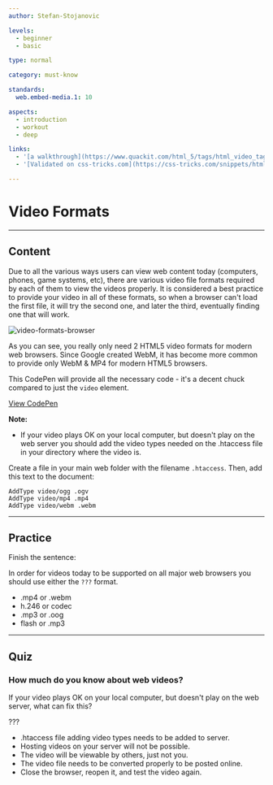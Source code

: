 ```yaml
---
author: Stefan-Stojanovic

levels:
  - beginner
  - basic

type: normal

category: must-know

standards:
  web.embed-media.1: 10

aspects:
  - introduction
  - workout
  - deep

links:
  - '[a walkthrough](https://www.quackit.com/html_5/tags/html_video_tag.cfm){website}'
  - '[Validated on css-tricks.com](https://css-tricks.com/snippets/html/video-for-everybody-html5-video-with-flash-fallback/){documentation}'

---
```

# Video Formats
---
## Content

Due to all the various ways users can view web content  today (computers, phones, game systems, etc), there are various video file formats required by each of them to view the videos properly. It is considered a best practice to provide your video in all of these formats, so when a browser can't load the first file, it will try the second one, and later the third, eventually finding one that will work.

![video-formats-browser](%3Csvg%20xmlns%3D%22http%3A%2F%2Fwww.w3.org%2F2000%2Fsvg%22%20xmlns%3Axlink%3D%22http%3A%2F%2Fwww.w3.org%2F1999%2Fxlink%22%20width%3D%22320%22%20height%3D%22163%22%3E%3Cdefs%3E%3ClinearGradient%20id%3D%22a%22%20x1%3D%2250%25%22%20x2%3D%2250%25%22%20y1%3D%2299.99999%25%22%20y2%3D%220%25%22%3E%3Cstop%20offset%3D%220%25%22%20stop-color%3D%22%23BDBDBD%22%2F%3E%3Cstop%20offset%3D%22100%25%22%20stop-color%3D%22%23FFF%22%2F%3E%3C%2FlinearGradient%3E%3CradialGradient%20id%3D%22b%22%20cx%3D%2250.22759%25%22%20cy%3D%2242.71005%25%22%20r%3D%2254.25131%25%22%20fx%3D%2250.22759%25%22%20fy%3D%2242.71005%25%22%3E%3Cstop%20offset%3D%220%25%22%20stop-color%3D%22%2306C2E7%22%2F%3E%3Cstop%20offset%3D%2225.00002%25%22%20stop-color%3D%22%230DB8EC%22%2F%3E%3Cstop%20offset%3D%2250.00003%25%22%20stop-color%3D%22%2312AEF1%22%2F%3E%3Cstop%20offset%3D%2275.00001%25%22%20stop-color%3D%22%231F86F9%22%2F%3E%3Cstop%20offset%3D%22100%25%22%20stop-color%3D%22%23107DDD%22%2F%3E%3C%2FradialGradient%3E%3CradialGradient%20id%3D%22c%22%20cx%3D%2286.84966%25%22%20cy%3D%2230.0273%25%22%20r%3D%22184.00752%25%22%20fx%3D%2286.84966%25%22%20fy%3D%2230.0273%25%22%20gradientTransform%3D%22scale%281%20.38095%29%20rotate%282.434%20-10.617%20.544%29%22%3E%3Cstop%20offset%3D%224.5%25%22%20stop-color%3D%22%23FFEA00%22%2F%3E%3Cstop%20offset%3D%2212%25%22%20stop-color%3D%22%23FFDE00%22%2F%3E%3Cstop%20offset%3D%2225.4%25%22%20stop-color%3D%22%23FFBF00%22%2F%3E%3Cstop%20offset%3D%2242.9%25%22%20stop-color%3D%22%23FF8E00%22%2F%3E%3Cstop%20offset%3D%2276.9%25%22%20stop-color%3D%22%23FF272D%22%2F%3E%3Cstop%20offset%3D%2287.2%25%22%20stop-color%3D%22%23E0255A%22%2F%3E%3Cstop%20offset%3D%2295.3%25%22%20stop-color%3D%22%23CC2477%22%2F%3E%3Cstop%20offset%3D%22100%25%22%20stop-color%3D%22%23C42482%22%2F%3E%3C%2FradialGradient%3E%3CradialGradient%20id%3D%22d%22%20cx%3D%2270.82758%25%22%20cy%3D%2212.39276%25%22%20r%3D%22109.23369%25%22%20fx%3D%2270.82758%25%22%20fy%3D%2212.39276%25%22%3E%3Cstop%20offset%3D%220%25%22%20stop-color%3D%22%2300CCDA%22%2F%3E%3Cstop%20offset%3D%2222%25%22%20stop-color%3D%22%230083FF%22%2F%3E%3Cstop%20offset%3D%2226.1%25%22%20stop-color%3D%22%23007AF9%22%2F%3E%3Cstop%20offset%3D%2233%25%22%20stop-color%3D%22%230060E8%22%2F%3E%3Cstop%20offset%3D%2233.3%25%22%20stop-color%3D%22%23005FE7%22%2F%3E%3Cstop%20offset%3D%2243.8%25%22%20stop-color%3D%22%232639AD%22%2F%3E%3Cstop%20offset%3D%2252.2%25%22%20stop-color%3D%22%23401E84%22%2F%3E%3Cstop%20offset%3D%2256.6%25%22%20stop-color%3D%22%234A1475%22%2F%3E%3C%2FradialGradient%3E%3ClinearGradient%20id%3D%22e%22%20x1%3D%2257.33929%25%22%20x2%3D%2235.1459%25%22%20y1%3D%2275.21984%25%22%20y2%3D%226.80511%25%22%3E%3Cstop%20offset%3D%220%25%22%20stop-color%3D%22%23000F43%22%20stop-opacity%3D%22.4%22%2F%3E%3Cstop%20offset%3D%2248.5%25%22%20stop-color%3D%22%23001962%22%20stop-opacity%3D%22.173%22%2F%3E%3Cstop%20offset%3D%22100%25%22%20stop-color%3D%22%23002079%22%20stop-opacity%3D%220%22%2F%3E%3C%2FlinearGradient%3E%3CradialGradient%20id%3D%22f%22%20cx%3D%22147.72731%25%22%20cy%3D%22-21.66384%25%22%20r%3D%22158.77916%25%22%20fx%3D%22147.72731%25%22%20fy%3D%22-21.66384%25%22%3E%3Cstop%20offset%3D%22.3%25%22%20stop-color%3D%22%23FFEA00%22%2F%3E%3Cstop%20offset%3D%2249.7%25%22%20stop-color%3D%22%23FF272D%22%2F%3E%3Cstop%20offset%3D%22100%25%22%20stop-color%3D%22%23C42482%22%2F%3E%3C%2FradialGradient%3E%3CradialGradient%20id%3D%22g%22%20cx%3D%22135.976%25%22%20cy%3D%22-52.13075%25%22%20r%3D%22453.78206%25%22%20fx%3D%22135.976%25%22%20fy%3D%22-52.13075%25%22%20gradientTransform%3D%22matrix%28.9952%20.05437%20-.09787%20.55289%20-.044%20-.307%29%22%3E%3Cstop%20offset%3D%22.3%25%22%20stop-color%3D%22%23FFE900%22%2F%3E%3Cstop%20offset%3D%2215.7%25%22%20stop-color%3D%22%23FFAF0E%22%2F%3E%3Cstop%20offset%3D%2231.6%25%22%20stop-color%3D%22%23FF7A1B%22%2F%3E%3Cstop%20offset%3D%2247.2%25%22%20stop-color%3D%22%23FF4E26%22%2F%3E%3Cstop%20offset%3D%2262.1%25%22%20stop-color%3D%22%23FF2C2E%22%2F%3E%3Cstop%20offset%3D%2276.2%25%22%20stop-color%3D%22%23FF1434%22%2F%3E%3Cstop%20offset%3D%2289.2%25%22%20stop-color%3D%22%23FF0538%22%2F%3E%3Cstop%20offset%3D%22100%25%22%20stop-color%3D%22%23FF0039%22%2F%3E%3C%2FradialGradient%3E%3CradialGradient%20id%3D%22h%22%20cx%3D%22211.88344%25%22%20cy%3D%222.14495%25%22%20r%3D%22402.56514%25%22%20fx%3D%22211.88344%25%22%20fy%3D%222.14495%25%22%20gradientTransform%3D%22scale%28.5%201%29%20rotate%285.402%203.178%2022.476%29%22%3E%3Cstop%20offset%3D%22.3%25%22%20stop-color%3D%22%23FF272D%22%2F%3E%3Cstop%20offset%3D%2249.7%25%22%20stop-color%3D%22%23C42482%22%2F%3E%3Cstop%20offset%3D%2298.6%25%22%20stop-color%3D%22%23620700%22%2F%3E%3C%2FradialGradient%3E%3CradialGradient%20id%3D%22i%22%20cx%3D%2276.84532%25%22%20cy%3D%2239.17947%25%22%20r%3D%2284.04334%25%22%20fx%3D%2276.84532%25%22%20fy%3D%2239.17947%25%22%20gradientTransform%3D%22matrix%281%200%200%20.95%200%20.02%29%22%3E%3Cstop%20offset%3D%2215.6%25%22%20stop-color%3D%22%23FFEA00%22%2F%3E%3Cstop%20offset%3D%2223.1%25%22%20stop-color%3D%22%23FFDE00%22%2F%3E%3Cstop%20offset%3D%2236.5%25%22%20stop-color%3D%22%23FFBF00%22%2F%3E%3Cstop%20offset%3D%2254.1%25%22%20stop-color%3D%22%23FF8E00%22%2F%3E%3Cstop%20offset%3D%2276.3%25%22%20stop-color%3D%22%23FF272D%22%2F%3E%3Cstop%20offset%3D%2279.6%25%22%20stop-color%3D%22%23F92433%22%2F%3E%3Cstop%20offset%3D%2284.1%25%22%20stop-color%3D%22%23E91C45%22%2F%3E%3Cstop%20offset%3D%2289.3%25%22%20stop-color%3D%22%23CF0E62%22%2F%3E%3Cstop%20offset%3D%2293.5%25%22%20stop-color%3D%22%23B5007F%22%2F%3E%3C%2FradialGradient%3E%3CradialGradient%20id%3D%22j%22%20cx%3D%2224.95342%25%22%20cy%3D%22.13823%25%22%20r%3D%22249.81518%25%22%20fx%3D%2224.95342%25%22%20fy%3D%22.13823%25%22%20gradientTransform%3D%22scale%281%20.39474%29%22%3E%3Cstop%20offset%3D%2227.9%25%22%20stop-color%3D%22%23FFEA00%22%2F%3E%3Cstop%20offset%3D%2240.2%25%22%20stop-color%3D%22%23FD0%22%2F%3E%3Cstop%20offset%3D%2263%25%22%20stop-color%3D%22%23FFBA00%22%2F%3E%3Cstop%20offset%3D%2285.6%25%22%20stop-color%3D%22%23FF9100%22%2F%3E%3Cstop%20offset%3D%2293.3%25%22%20stop-color%3D%22%23FF6711%22%2F%3E%3Cstop%20offset%3D%2299.4%25%22%20stop-color%3D%22%23FF4A1D%22%2F%3E%3C%2FradialGradient%3E%3ClinearGradient%20id%3D%22k%22%20x1%3D%22-121.60256%25%22%20x2%3D%22142.34236%25%22%20y1%3D%2264.45533%25%22%20y2%3D%2229.66591%25%22%3E%3Cstop%20offset%3D%220%25%22%20stop-color%3D%22%23C42482%22%20stop-opacity%3D%22.5%22%2F%3E%3Cstop%20offset%3D%2247.4%25%22%20stop-color%3D%22%23FF272D%22%20stop-opacity%3D%22.5%22%2F%3E%3Cstop%20offset%3D%2248.6%25%22%20stop-color%3D%22%23FF2C2C%22%20stop-opacity%3D%22.513%22%2F%3E%3Cstop%20offset%3D%2267.5%25%22%20stop-color%3D%22%23FF7A1A%22%20stop-opacity%3D%22.72%22%2F%3E%3Cstop%20offset%3D%2282.9%25%22%20stop-color%3D%22%23FFB20D%22%20stop-opacity%3D%22.871%22%2F%3E%3Cstop%20offset%3D%2294.2%25%22%20stop-color%3D%22%23FFD605%22%20stop-opacity%3D%22.964%22%2F%3E%3Cstop%20offset%3D%22100%25%22%20stop-color%3D%22%23FFE302%22%2F%3E%3C%2FlinearGradient%3E%3ClinearGradient%20id%3D%22l%22%20x1%3D%2256.49762%25%22%20x2%3D%2219.48999%25%22%20y1%3D%2294.89299%25%22%20y2%3D%225.47776%25%22%3E%3Cstop%20offset%3D%220%25%22%20stop-color%3D%22%23891551%22%20stop-opacity%3D%22.6%22%2F%3E%3Cstop%20offset%3D%22100%25%22%20stop-color%3D%22%23C42482%22%20stop-opacity%3D%220%22%2F%3E%3C%2FlinearGradient%3E%3ClinearGradient%20id%3D%22m%22%20x1%3D%228.03964%25%22%20x2%3D%2247.91447%25%22%20y1%3D%226.68641%25%22%20y2%3D%2247.88606%25%22%3E%3Cstop%20offset%3D%22.5%25%22%20stop-color%3D%22%23891551%22%20stop-opacity%3D%22.5%22%2F%3E%3Cstop%20offset%3D%2248.4%25%22%20stop-color%3D%22%23FF272D%22%20stop-opacity%3D%22.5%22%2F%3E%3Cstop%20offset%3D%22100%25%22%20stop-color%3D%22%23FF272D%22%20stop-opacity%3D%220%22%2F%3E%3C%2FlinearGradient%3E%3ClinearGradient%20id%3D%22n%22%20x1%3D%2247.50901%25%22%20x2%3D%2250.00862%25%22%20y1%3D%22102.67529%25%22%20y2%3D%2231.74887%25%22%3E%3Cstop%20offset%3D%220%25%22%20stop-color%3D%22%23C42482%22%2F%3E%3Cstop%20offset%3D%228.3%25%22%20stop-color%3D%22%23C42482%22%20stop-opacity%3D%22.81%22%2F%3E%3Cstop%20offset%3D%2220.6%25%22%20stop-color%3D%22%23C42482%22%20stop-opacity%3D%22.565%22%2F%3E%3Cstop%20offset%3D%2232.8%25%22%20stop-color%3D%22%23C42482%22%20stop-opacity%3D%22.362%22%2F%3E%3Cstop%20offset%3D%2244.7%25%22%20stop-color%3D%22%23C42482%22%20stop-opacity%3D%22.204%22%2F%3E%3Cstop%20offset%3D%2256.2%25%22%20stop-color%3D%22%23C42482%22%20stop-opacity%3D%22.091%22%2F%3E%3Cstop%20offset%3D%2267.3%25%22%20stop-color%3D%22%23C42482%22%20stop-opacity%3D%22.023%22%2F%3E%3Cstop%20offset%3D%2277.3%25%22%20stop-color%3D%22%23C42482%22%20stop-opacity%3D%220%22%2F%3E%3C%2FlinearGradient%3E%3ClinearGradient%20id%3D%22o%22%20x1%3D%226.33407%25%22%20x2%3D%2292.35136%25%22%20y1%3D%221.64708%25%22%20y2%3D%2289.46086%25%22%3E%3Cstop%20offset%3D%220%25%22%20stop-color%3D%22%23FFF14F%22%2F%3E%3Cstop%20offset%3D%2226.8%25%22%20stop-color%3D%22%23FFEE4C%22%2F%3E%3Cstop%20offset%3D%2245.2%25%22%20stop-color%3D%22%23FFE643%22%2F%3E%3Cstop%20offset%3D%2261.2%25%22%20stop-color%3D%22%23FFD834%22%2F%3E%3Cstop%20offset%3D%2275.7%25%22%20stop-color%3D%22%23FFC41E%22%2F%3E%3Cstop%20offset%3D%2289.2%25%22%20stop-color%3D%22%23FFAB02%22%2F%3E%3Cstop%20offset%3D%2290.2%25%22%20stop-color%3D%22%23FFA900%22%2F%3E%3Cstop%20offset%3D%2294.9%25%22%20stop-color%3D%22%23FFA000%22%2F%3E%3Cstop%20offset%3D%22100%25%22%20stop-color%3D%22%23FF9100%22%2F%3E%3C%2FlinearGradient%3E%3ClinearGradient%20id%3D%22p%22%20x1%3D%2271.78852%25%22%20x2%3D%2242.74555%25%22%20y1%3D%227.15861%25%22%20y2%3D%2281.94786%25%22%3E%3Cstop%20offset%3D%220%25%22%20stop-color%3D%22%23FF8E00%22%2F%3E%3Cstop%20offset%3D%224%25%22%20stop-color%3D%22%23FF8E00%22%20stop-opacity%3D%22.858%22%2F%3E%3Cstop%20offset%3D%228.4%25%22%20stop-color%3D%22%23FF8E00%22%20stop-opacity%3D%22.729%22%2F%3E%3Cstop%20offset%3D%2213%25%22%20stop-color%3D%22%23FF8E00%22%20stop-opacity%3D%22.628%22%2F%3E%3Cstop%20offset%3D%2217.8%25%22%20stop-color%3D%22%23FF8E00%22%20stop-opacity%3D%22.557%22%2F%3E%3Cstop%20offset%3D%2222.7%25%22%20stop-color%3D%22%23FF8E00%22%20stop-opacity%3D%22.514%22%2F%3E%3Cstop%20offset%3D%2228.2%25%22%20stop-color%3D%22%23FF8E00%22%20stop-opacity%3D%22.5%22%2F%3E%3Cstop%20offset%3D%2238.9%25%22%20stop-color%3D%22%23FF8E00%22%20stop-opacity%3D%22.478%22%2F%3E%3Cstop%20offset%3D%2252.4%25%22%20stop-color%3D%22%23FF8E00%22%20stop-opacity%3D%22.416%22%2F%3E%3Cstop%20offset%3D%2267.6%25%22%20stop-color%3D%22%23FF8E00%22%20stop-opacity%3D%22.314%22%2F%3E%3Cstop%20offset%3D%2283.8%25%22%20stop-color%3D%22%23FF8E00%22%20stop-opacity%3D%22.172%22%2F%3E%3Cstop%20offset%3D%22100%25%22%20stop-color%3D%22%23FF8E00%22%20stop-opacity%3D%220%22%2F%3E%3C%2FlinearGradient%3E%3ClinearGradient%20id%3D%22q%22%20x1%3D%2250.00097%25%22%20x2%3D%2250.00097%25%22%20y1%3D%221.63134%25%22%20y2%3D%2298.54337%25%22%3E%3Cstop%20offset%3D%220%25%22%20stop-color%3D%22%23FF1B2D%22%2F%3E%3Cstop%20offset%3D%2230%25%22%20stop-color%3D%22%23FF1B2D%22%2F%3E%3Cstop%20offset%3D%2261%25%22%20stop-color%3D%22%23FF1B2D%22%2F%3E%3Cstop%20offset%3D%22100%25%22%20stop-color%3D%22%23A70014%22%2F%3E%3C%2FlinearGradient%3E%3ClinearGradient%20id%3D%22r%22%20x1%3D%2249.99903%25%22%20x2%3D%2249.99903%25%22%20y1%3D%22.84854%25%22%20y2%3D%2299.61317%25%22%3E%3Cstop%20offset%3D%220%25%22%20stop-color%3D%22%239C0000%22%2F%3E%3Cstop%20offset%3D%2270%25%22%20stop-color%3D%22%23FF4B4B%22%2F%3E%3Cstop%20offset%3D%22100%25%22%20stop-color%3D%22%23FF4B4B%22%2F%3E%3C%2FlinearGradient%3E%3Cpath%20id%3D%22s%22%20d%3D%22M.07754.05055h35.46002V23.5056H.07754z%22%2F%3E%3Cpath%20id%3D%22u%22%20d%3D%22M0%20.03458h27.39137v31.80554H0z%22%2F%3E%3Cpath%20id%3D%22w%22%20d%3D%22M.07914%207.51215c0%204.11377%203.33479%207.44892%207.44893%207.44892%204.1134%200%207.44856-3.33515%207.44856-7.44892%200-4.11368-3.33516-7.44856-7.44856-7.44856-4.11414%200-7.44893%203.33488-7.44893%207.44856%22%2F%3E%3ClinearGradient%20id%3D%22x%22%20x1%3D%2250%25%22%20x2%3D%2250%25%22%20y1%3D%22.70665%25%22%20y2%3D%2297.00763%25%22%3E%3Cstop%20offset%3D%220%25%22%20stop-color%3D%22%2396C1E8%22%2F%3E%3Cstop%20offset%3D%22100%25%22%20stop-color%3D%22%23146CB4%22%2F%3E%3C%2FlinearGradient%3E%3C%2Fdefs%3E%3Cg%20fill%3D%22none%22%20fill-rule%3D%22evenodd%22%3E%3Crect%20width%3D%22320%22%20height%3D%22163%22%20fill%3D%22%23FFF%22%20rx%3D%229%22%2F%3E%3Ctext%20fill%3D%22%236A686A%22%20font-family%3D%22Roboto-Regular%2C%20Roboto%22%20font-size%3D%2214%22%3E%3Ctspan%20x%3D%2269%22%20y%3D%22104%22%3EWebM%20%26amp%3B%20Ogg%3C%2Ftspan%3E%3C%2Ftext%3E%3Ctext%20fill%3D%22%236A686A%22%20font-family%3D%22Roboto-Regular%2C%20Roboto%22%20font-size%3D%2213%22%3E%3Ctspan%20x%3D%2228%22%20y%3D%2227%22%3EChrome%3C%2Ftspan%3E%3C%2Ftext%3E%3Ctext%20fill%3D%22%236A686A%22%20font-family%3D%22Roboto-Regular%2C%20Roboto%22%20font-size%3D%2213%22%3E%3Ctspan%20x%3D%2290%22%20y%3D%2227%22%3EFirefox%3C%2Ftspan%3E%3C%2Ftext%3E%3Ctext%20fill%3D%22%236A686A%22%20font-family%3D%22Roboto-Regular%2C%20Roboto%22%20font-size%3D%2213%22%3E%3Ctspan%20x%3D%22148%22%20y%3D%2227%22%3EOpera%3C%2Ftspan%3E%3C%2Ftext%3E%3Ctext%20fill%3D%22%236A686A%22%20font-family%3D%22Roboto-Regular%2C%20Roboto%22%20font-size%3D%2213%22%3E%3Ctspan%20x%3D%22208%22%20y%3D%2227%22%3ESafari%3C%2Ftspan%3E%3C%2Ftext%3E%3Ctext%20fill%3D%22%236A686A%22%20font-family%3D%22Roboto-Regular%2C%20Roboto%22%20font-size%3D%2213%22%3E%3Ctspan%20x%3D%22275%22%20y%3D%2227%22%3EIE%3C%2Ftspan%3E%3C%2Ftext%3E%3Ctext%20fill%3D%22%236A686A%22%20font-family%3D%22Roboto-Regular%2C%20Roboto%22%20font-size%3D%2214%22%3E%3Ctspan%20x%3D%22236%22%20y%3D%22104%22%3EMP4%3C%2Ftspan%3E%3C%2Ftext%3E%3Ctext%20fill%3D%22%236A686A%22%20font-family%3D%22Roboto-Regular%2C%20Roboto%22%20font-size%3D%2214%22%20transform%3D%22translate%2837%20129%29%22%3E%3Ctspan%20x%3D%2224%22%20y%3D%2214%22%3EVersions%206-8%3A%20No%20Video%20%2F%20Flash%20Only%20%3C%2Ftspan%3E%3C%2Ftext%3E%3Cpath%20fill%3D%22%231EBBEE%22%20fill-rule%3D%22nonzero%22%20d%3D%22M55.99965%20138.4217c0-1.44897-.38834-2.81024-1.06931-3.99312%202.90262-6.33736-3.1102-5.40912-3.44498-5.34593-1.27388.24047-2.45242.62654-3.53952%201.11593-.16031-.00871-.3216-.0135-.48411-.0135-4.0571%200-7.45312%202.72989-8.32229%206.38945%202.13835-2.31426%203.63485-3.24805%204.53102-3.62173-.14305.1233-.28308.24798-.42082.3736-.04585.04175-.09002.0841-.13526.12612-.09082.08429-.18146.16866-.26998.2538-.05267.05063-.10392.1017-.1558.15268-.0785.07711-.15685.15414-.2335.23167-.05444.05508-.10756.11033-.16102.1655-.07161.07395-.14278.14799-.21262.22228a22.47409%2022.47409%200%200%200-.16093.17335c-.06621.0719-.1318.1438-.19651.21587a22.56971%2022.56971%200%200%200-.15943.17942%2023.98379%2023.98379%200%200%200-.18181.20955c-.05303.06183-.10587.12357-.15774.18531-.05613.06678-.111.13347-.1658.20008-.05311.06456-.10622.12903-.1581.1935-.04939.0614-.09737.12254-.1457.18377-.05453.06917-.1095.13834-.1626.20717-.03798.04927-.07445.09803-.11172.14713-.33734.44405-.64557.87956-.92396%201.2979a.0614.0614%200%200%200-.00203.00308%2026.21778%2026.21778%200%200%200-.21334.3263c-.00371.0058-.0076.01169-.01133.01758a25.75463%2025.75463%200%200%200-.20173.3192c-.0023.00368-.0047.00743-.007.0111-.17562.28275-.33849.55532-.48517.81176-.76896%201.34436-1.1433%202.28361-1.1595%202.33938-2.42826%208.37477%205.15038%204.83817%206.20792%204.31026%201.1387.54268%202.42064.84814%203.77675.84814%203.71248%200%206.8711-2.28609%208.04681-5.47855H51.0224c-.6638%201.08186-1.94175%201.81463-3.40993%201.81463-2.1511%200-3.89483-1.57228-3.89483-3.51184h12.21208A8.0268%208.0268%200%200%200%2056%20138.4217h-.00035zm-1.59494-8.10528c.73524.47872%201.32495%201.23053.3122%203.76238-.97131-1.50695-2.43267-2.68906-4.16959-3.33882.79012-.36814%202.74683-1.14676%203.8574-.42356zm-15.62537%2015.47684c-.59883-.59247-.7047-2.03546.61672-4.66491.6669%201.84972%201.9977%203.39962%203.7178%204.38328-.85545.4542-3.1265%201.47689-4.33452.28163zm4.9191-8.56333c.06824-1.88507%201.76887-3.39441%203.85836-3.39441%202.0894%200%203.79011%201.50934%203.85836%203.39441h-7.71673z%22%2F%3E%3Cg%20fill-rule%3D%22nonzero%22%3E%3Cpath%20fill%3D%22%231EBBEE%22%20d%3D%22M296.99933%2053.84339c0-2.89794-.73579-5.62048-2.02606-7.98623%205.49971-12.67471-5.89301-10.81825-6.52733-10.69186-2.41366.48094-4.64669%201.25307-6.70646%202.23186-.30374-.01742-.60933-.02699-.91726-.02699-7.68712%200-14.1217%205.45976-15.76854%2012.7789%204.05161-4.62854%206.88709-6.4961%208.58509-7.24348-.27104.24662-.53637.49597-.79735.7472-.08687.08352-.17057.16823-.25627.25226-.17208.16856-.34383.3373-.51155.50758-.0998.10128-.1969.2034-.29519.30537-.14876.15422-.2972.30827-.44244.46335-.10315.11016-.20378.22066-.30508.33098-.13569.1479-.27054.29598-.40287.44457-.10281.11545-.20395.2309-.30491.3467-.12546.1438-.24974.2876-.37234.43175a44.45218%2044.45218%200%200%200-.30207.35883%2047.32664%2047.32664%200%200%200-.3445.41911c-.10046.12365-.20059.24713-.29887.37061-.10633.13356-.21032.26694-.31414.40016-.10063.12911-.20126.25806-.29955.387-.09359.1228-.18449.24508-.27607.36754-.10331.13834-.20747.27668-.3081.41433-.07195.09855-.14105.19607-.21166.29427-.63918.8881-1.22318%201.75912-1.75066%202.59581-.00134.00205-.00269.0041-.00386.00615-.13887.22032-.27288.43739-.4042.65258-.00705.01161-.01443.0234-.02147.03518a52.00204%2052.00204%200%200%200-.38224.63841c-.00436.00734-.00889.01486-.01325.0222-.33275.56548-.64136%201.11064-.91927%201.62352-1.45699%202.68872-2.16628%204.56722-2.19697%204.67874-4.6009%2016.74955%209.75863%209.67635%2011.76238%208.62054%202.15755%201.08536%204.58648%201.69627%207.15595%201.69627%207.03418%200%2013.01894-4.57218%2015.2466-10.9571h-8.50006c-1.25773%202.16372-3.6791%203.62926-6.46091%203.62926-4.07577%200-7.37969-3.14456-7.37969-7.02367h23.13867A16.93217%2016.93217%200%200%200%20297%2053.84339h-.00067zm-3.02198-16.21054c1.39308.95744%202.51043%202.46106.59155%207.52476-1.8404-3.0139-4.60929-5.37813-7.9003-6.67765%201.49708-.73627%205.20453-2.29352%207.30875-.84711zM264.37139%2068.5865c-1.13463-1.18493-1.33522-4.0709%201.1685-9.32982%201.26361%203.69945%203.78511%206.79925%207.04425%208.76656-1.62085.90843-5.92387%202.95379-8.21275.56326zm9.32038-17.12665c.1293-3.77015%203.35155-6.78883%207.31058-6.78883%203.95887%200%207.18127%203.01868%207.31059%206.78883h-14.62117z%22%2F%3E%3Cpath%20fill%3D%22%23000%22%20d%3D%22M244.25%2055.5c0%204.9065-2.05446%209.61205-5.71142%2013.08148C234.88162%2072.0509%20229.92172%2074%20224.75%2074c-5.17172%200-10.13162-1.9491-13.78858-5.41853C207.30446%2065.11205%20205.25%2060.4065%20205.25%2055.5c0-10.21727%208.73045-18.5%2019.5-18.5%205.17172%200%2010.13162%201.9491%2013.78858%205.41852C242.19554%2045.88795%20244.25%2050.5935%20244.25%2055.5z%22%20opacity%3D%22.53%22%2F%3E%3Cpath%20fill%3D%22url%28%23a%29%22%20stroke%3D%22%23CDCDCD%22%20stroke-linecap%3D%22round%22%20stroke-linejoin%3D%22round%22%20stroke-width%3D%22.09301%22%20d%3D%22M40%2020c0%205.30433-2.10714%2010.3914-5.85786%2014.14214C30.3914%2037.89286%2025.30433%2040%2020%2040%208.9543%2040%200%2031.0457%200%2020S8.9543%200%2020%200c5.30433%200%2010.3914%202.10714%2014.14214%205.85786C37.89286%209.6086%2040%2014.69567%2040%2020z%22%20transform%3D%22translate%28204.25%2034%29%22%2F%3E%3Cpath%20fill%3D%22url%28%23b%29%22%20d%3D%22M39%2020.5C39%2030.71727%2030.71727%2039%2020.5%2039S2%2030.71727%202%2020.5%2010.28273%202%2020.5%202%2039%2010.28273%2039%2020.5z%22%20transform%3D%22translate%28204.25%2034%29%22%2F%3E%3Cpath%20fill%3D%22%23F4F2F3%22%20d%3D%22M224.75%2037c-.14927%200-.26944.12005-.26944.26918v3.10487c0%20.14914.12017.26918.26944.26918s.26944-.12004.26944-.26918v-3.10487c0-.14913-.12017-.26918-.26944-.26918zm-1.76269.1113a.24737.24737%200%200%200-.0548.00022c-.14846.01548-.2555.14734-.24.29567l.13582%201.29894c.01549.14833.14749.25528.29594.23979.14848-.01548.25553-.14734.24002-.29567l-.1357-1.29893c-.01357-.1298-.11636-.2279-.2413-.24002h.00002zm3.5377.00128a.26876.26876%200%200%200-.24142.2399l-.13674%201.29883c-.01562.14831.09144.2803.2399.2959.14845.0156.28044-.09125.29606-.23956l.13676-1.29895c.01562-.1483-.09145-.28019-.2399-.29578a.28524.28524%200%200%200-.05467-.00033l.00001-.00001zm-5.34841.26104a.27464.27464%200%200%200-.05441.00576c-.14604.03088-.23873.17323-.20781.31913l.64366%203.0375c.03091.14589.1734.23848.31943.2076.14604-.03089.23873-.17312.20781-.31902l-.64365-3.0376a.26877.26877%200%200%200-.26502-.21354l-.00001.00017zm7.159.00256c-.12551-.00128-.23799.08565-.26512.2133l-.64587%203.03713c-.03104.14588.06158.28826.20757.31925.14602.03102.28855-.06152.31956-.20737l.64586-3.03715c.03105-.14587-.06158-.28826-.20757-.31925a.26453.26453%200%200%200-.05441-.00575l-.00001-.00016zm-8.88704.4842a.26127.26127%200%200%200-.1064.01241c-.14197.04611-.21917.19729-.17303.33912l.40398%201.24214c.04615.14183.19759.21895.33956.17286.14197-.0461.21905-.1974.17291-.33922l-.40397-1.24214c-.03457-.10638-.1284-.1763-.23305-.18519v.00003zm10.60531.00065a.26878.26878%200%200%200-.23304.18518l-.40422%201.24202c-.04615.14182.03099.29313.17293.33923.14196.0461.2934-.03095.33956-.17275l.40421-1.24214c.04616-.14182-.03098-.29312-.17292-.33923a.27083.27083%200%200%200-.10652-.01234v.00003zm-12.31415.62408c-.03502.00064-.07044.00832-.10454.02347-.13634.06056-.1974.219-.13676.35527l1.2623%202.8372c.06062.13627.2192.1972.3556.13663.13634-.06056.19751-.21899.13688-.35526l-1.26242-2.83721a.26889.26889%200%200%200-.25106-.16009zm14.0423.00953c-.105-.00192-.20568.05762-.25129.15974l-1.26615%202.83548c-.0608.13619-.00002.29473.1363.35549.13632.06075.29502.00003.35584-.13616l1.26614-2.83546c.0608-.1362.00003-.29474-.1363-.3555a.2714.2714%200%200%200-.10454-.0236v.00001zm-15.62847.8289c-.05172-.00383-.10502.00768-.1535.0357-.12927.07456-.17324.23854-.09861.36769l.65366%201.13107c.07464.12915.23876.17308.36804.09852.12928-.07457.17325-.23854.09862-.3677l-.65366-1.13107a.26892.26892%200%200%200-.21455-.13418v-.00002zm17.19289%200c-.08622.00576-.16779.05347-.21443.1342l-.65378%201.13106c-.07464.12916-.03053.29313.09874.3677.12927.07456.2934.03063.36805-.09852l.65365-1.13107c.07464-.12915.03066-.29313-.09862-.3677a.2694.2694%200%200%200-.15361-.03568v.00002zm-18.73311.95972a.2703.2703%200%200%200-.14909.05136.26838.26838%200%200%200-.05985.37594l1.8249%202.5132c.08765.1207.2556.1474.37642.05985a.26837.26837%200%200%200%20.05986-.37594l-1.82502-2.5132a.26878.26878%200%200%200-.22722-.11118v-.00003zm20.29264.01369c-.08637-.0032-.17245.0355-.22734.11083l-1.82838%202.51076c-.08783.1206-.06133.28833.0594.37606.12071.08773.28861.06133.37643-.05922l1.82827-2.51076c.08781-.1206.06126-.28832-.0594-.37606-.04526-.03287-.09715-.04975-.14897-.0516v-.00001zm-21.66938%201.13978c-.06877-.00383-.13896.01913-.19443.06901a.26835.26835%200%200%200-.01997.38013l.87471.97075c.09987.11084.26955.11975.3805.01995a.26848.26848%200%200%200%20.01997-.38024l-.8746-.97063a.26877.26877%200%200%200-.18618-.089v.00003zm23.02878.00192c-.06878.00384-.13623.03358-.18617.08899l-.87471.97052a.26847.26847%200%200%200%20.0199.38024c.11093.09979.28061.09084.3805-.01995l.87483-.97052c.09989-.11083.09093-.28046-.01997-.38024-.0555-.04988-.12554-.0726-.19433-.069l-.00005-.00004zm-24.34829%201.26432c-.06878.00384-.13612.03358-.18606.089a.2684.2684%200%200%200%20.01997.38012l2.30982%202.07731a.269.269%200%200%200%20.3805-.01995.26833.26833%200%200%200-.01992-.38013l-2.30993-2.0773c-.0555-.04989-.12565-.07263-.19444-.06901l.00006-.00004zm25.6742.00909c-.06877-.00384-.13904.01905-.19454.06889l-2.31122%202.0757c-.11101.09968-.12014.2692-.02036.3801.0998.11091.2696.11992.38061.02022l2.31134-2.07569a.26839.26839%200%200%200%20.02022-.38012c-.04993-.05545-.11728-.08545-.18605-.0891zm-26.77149%201.40049c-.08637-.0032-.1725.03568-.22734.11106-.08774.12065-.06113.28828.05966.37594l1.05764.76768c.12076.08766.28856.0612.3763-.05947a.26851.26851%200%200%200-.05953-.37606l-1.05764-.76768a.26936.26936%200%200%200-.14907-.05148h-.00002zm27.86774.00978a.26976.26976%200%200%200-.14908.05135l-1.0581.767c-.12082.08756-.14755.25534-.05992.37605.08767.1207.25549.14728.37631.05973l1.05823-.76699a.26841.26841%200%200%200%20.05978-.37594.26877.26877%200%200%200-.22722-.11117v-.00003zm-28.89316%201.49377c-.08622.00576-.16778.05347-.21444.13418-.07463.12915-.03066.29313.09862.3677l2.69147%201.55243c.12927.07457.29341.03063.36805-.09851.07464-.12915.03066-.29313-.0986-.3677l-2.69148-1.55244a.26942.26942%200%200%200-.15362-.03568v.00002zm29.91125%200c-.05172-.00383-.10514.00768-.15361.03569l-2.69148%201.55244c-.12927.07456-.17325.23854-.0986.3677.07463.12914.23877.17307.36804.0985l2.6916-1.55243a.26843.26843%200%200%200%20.0986-.3677.26892.26892%200%200%200-.21455-.13417v-.00003zm-30.68654%201.60263c-.105-.00256-.2057.05749-.2513.15961-.06081.1362-.00004.29476.1363.3555l1.19403.53208c.13633.06075.29504.00004.35584-.13615.06081-.1362-.00008-.29475-.1364-.3555l-1.19393-.53207a.26893.26893%200%200%200-.10454-.02347zm31.46707.01106a.2696.2696%200%200%200-.10467.02347l-1.19426.53115c-.13638.06069-.19735.21913-.13665.35537.06075.13624.21948.19716.35585.13651l1.19427-.53127a.26844.26844%200%200%200%20.13652-.35538.26872.26872%200%200%200-.25106-.15985zm-32.15805%201.66397a.2686.2686%200%200%200-.23316.18495.26853.26853%200%200%200%20.17269.33934l2.95499.96192c.14192.04618.29342-.03076.33967-.17251a.26853.26853%200%200%200-.17269-.33935l-2.95498-.96193a.26975.26975%200%200%200-.10652-.0124v-.00002zm32.84775.01151a.2613.2613%200%200%200-.1064.0124l-2.95568.95984c-.14197.04611-.21907.19741-.17292.33923.04615.14182.19759.21886.33956.17276l2.95556-.95984c.14197-.0461.21918-.1974.17304-.33923a.26892.26892%200%200%200-.23316-.18518v.00002zm-33.27825%201.7468c-.12552-.00127-.2381.08577-.26525.21341-.03104.14587.06158.28824.20757.31925l1.27882.2715c.14601.03102.28852-.06152.31955-.20737.03105-.14588-.06157-.28825-.20757-.31925l-1.2787-.2715a.26453.26453%200%200%200-.0544-.00575l-.00002-.00029zm33.70538.00256c-.01793.00015-.03604.00256-.05428.00576l-1.27883.27138c-.146.03102-.23858.17326-.20756.31914.03104.14587.17353.23847.31955.20748l1.2787-.27138c.14601-.03102.2387-.17338.2077-.31925-.02715-.12764-.13974-.21447-.26526-.2134l-.00002.00027zm-34.03122%201.76609c-.12495.01196-.2278.1099-.24152.23966-.01568.1483.0911.28035.23955.29601l3.09069.32645c.14844.01567.28062-.09112.2963-.23943.01568-.1483-.09122-.28034-.23967-.29601l-3.09069-.32645a.27657.27657%200%200%200-.05466-.00023zm34.35938.02321a.24737.24737%200%200%200-.0548.00022l-3.09104.32227c-.14847.01548-.2555.14734-.24002.29566.0155.14833.14749.25528.29596.23979l3.09104-.32227c.14846-.01547.2555-.14734.24002-.29566a.26866.26866%200%200%200-.24119-.24002l.00003.00001zm-34.4117%201.78723c-.14928%200-.26944.12004-.26944.26918%200%20.14912.12016.26917.26943.26917h1.30731c.14927%200%20.26956-.12005.26956-.26917%200-.14914-.12029-.26918-.26956-.26918h-1.3073zm33.15381%200c-.14927%200-.26944.12004-.26944.26918%200%20.14912.12017.26917.26944.26917h1.30731c.14927%200%20.26944-.12005.26944-.26917%200-.14914-.12017-.26918-.26944-.26918h-1.3073zm-29.95974%201.4674a.24622.24622%200%200%200-.05467.00022l-3.09116.32227c-.14847.01548-.2555.14734-.24001.29566.01549.14833.14748.25528.29594.23979l3.09116-.32227c.14847-.01548.2555-.14734.24002-.29567-.01357-.12978-.11636-.22788-.2413-.24h.00002zm28.07135.01906a.26861.26861%200%200%200-.24153.23967c-.01568.1483.0911.28034.23955.296l3.0907.32646c.14845.01567.2806-.09114.2963-.23944.01568-.1483-.09123-.28034-.23967-.296l-3.09057-.32646a.27787.27787%200%200%200-.0548-.00022l.00002-.00001zm-29.61216%201.81847a.2756.2756%200%200%200-.05441.00576l-1.27882.27138c-.14602.03101-.23858.17337-.20757.31925.03104.14587.17354.23835.31956.20737l1.27881-.27127c.14602-.03102.23858-.17337.20757-.31924a.26879.26879%200%200%200-.26513-.21342l-.00001.00017zm31.15425.00256c-.12553-.00128-.23798.08566-.26514.2133-.03104.14586.06146.28824.20746.31925l1.27882.2715c.146.03101.28852-.0614.31955-.20726.03105-.14587-.06158-.28836-.20756-.31937l-1.27871-.2715a.26453.26453%200%200%200-.05441-.00575l-.00001-.00017zm-29.00085%201.0602a.26128.26128%200%200%200-.1064.01242l-2.95567.95983c-.14197.0461-.21907.1974-.17292.33922.04615.14183.19759.21885.33956.17276l2.95556-.95984c.14197-.0461.21918-.1974.17304-.33923a.26892.26892%200%200%200-.23317-.18518v.00003zm26.84488.00954a.2686.2686%200%200%200-.23315.18495.26854.26854%200%200%200%20.17268.33935l2.95498.96192c.14193.04617.29343-.03076.33968-.17252.04628-.14179-.03073-.29315-.17269-.33935l-2.95498-.96192a.26973.26973%200%200%200-.10652-.0124v-.00003zm-27.97275%202.09276a.26882.26882%200%200%200-.10454.02335l-1.19438.53126a.26844.26844%200%200%200-.13653.35538c.06075.13623.21936.19704.35572.13639l1.1944-.53116a.26844.26844%200%200%200%20.13652-.35537c-.04551-.10218-.14619-.16194-.25119-.15986v.00001zm29.09923.01024c-.105-.00256-.2057.05749-.2513.15962-.06081.1362-.00004.29475.13629.3555l1.19392.53207c.13633.06075.29504.00004.35584-.13616.06082-.1362.00004-.29474-.13628-.35549l-1.19393-.53208a.2689.2689%200%200%200-.10454-.02347zm-26.77382.5833c-.05172-.00383-.10514.00768-.15362.0357l-2.69147%201.55243c-.12928.07456-.17325.23854-.09862.36769.07464.12915.23878.17308.36806.09851l2.69147-1.55231c.12927-.07457.17324-.23867.09861-.36781a.26873.26873%200%200%200-.21443-.13418v-.00002zm24.45283%200c-.08622.00576-.1679.05347-.21455.13419-.07464.12914-.03066.29324.09861.3678l2.69148%201.55233c.12928.07456.29353.03063.36816-.09852.07464-.12915.03067-.29313-.0986-.3677l-2.6916-1.55243c-.04845-.02794-.10177-.03926-.1535-.03568v.00002zm-25.12416%202.27819a.26996.26996%200%200%200-.14908.05147l-1.0581.76699c-.12082.08757-.14755.25523-.05992.37594.08767.1207.25549.1474.37631.0598l1.05821-.76699c.12084-.08757.14756-.25523.05992-.37594a.2691.2691%200%200%200-.22735-.1113l.00001.00003zm25.78898.00908c-.08638-.0032-.1725.03568-.22734.11106-.08775.12064-.06113.2884.05966.37606l1.05763.76768c.12077.08765.28857.06107.37631-.0596a.26838.26838%200%200%200-.05953-.37595l-1.05763-.76768a.26952.26952%200%200%200-.14908-.0516l-.00002.00003zm-23.39253.09293c-.06877-.00383-.13892.01906-.19443.0689l-2.31133%202.07568a.26838.26838%200%200%200-.02023.38013c.0998.1109.26948.1199.3805.0202l2.31133-2.07568a.26838.26838%200%200%200%20.02022-.38012.26871.26871%200%200%200-.18606-.0891zm20.99607.00742c-.06878.00384-.13623.03358-.18617.08899a.26839.26839%200%200%200%20.01997.38012l2.30982%202.07731c.11095.0998.28074.09086.38061-.01995a.26838.26838%200%200%200-.01997-.38012l-2.30994-2.07731c-.0555-.04988-.12554-.07262-.19432-.06901v-.00003zm-18.80335%201.97195a.26847.26847%200%200%200-.22746.11082l-1.82827%202.51077a.26847.26847%200%200%200%20.05928.37605c.1207.08774.2886.06133.37642-.05928l1.82827-2.51076a.26848.26848%200%200%200-.05927-.37606c-.04526-.03287-.09714-.04975-.14897-.05154zm16.60203.01125a.2698.2698%200%200%200-.14908.05136.26845.26845%200%200%200-.05992.37594l1.8249%202.5132c.08765.1207.25548.1474.3763.05985a.26843.26843%200%200%200%20.05992-.37593l-1.8249-2.5132a.2688.2688%200%200%200-.22722-.11118v-.00004zm-18.9622.3878c-.06878.00383-.13623.03357-.18617.08898l-.87472.97052a.26848.26848%200%200%200%20.0199.38024c.11094.0998.28061.09085.3805-.02001l.87482-.97052c.0999-.11082.09094-.28046-.01997-.38024-.0555-.04988-.12553-.0726-.19432-.069l-.00004.00003zm21.33575.00127c-.06878-.00383-.13885.01913-.19432.06901a.26839.26839%200%200%200-.02003.38012l.8746.97075c.09987.11085.26954.11976.3805.01996a.26848.26848%200%200%200%20.01997-.38024l-.8746-.97063a.26876.26876%200%200%200-.18618-.089l.00006.00003zm-16.42248%201.0767c-.105-.00255-.20557.0575-.25118.15963l-1.26626%202.83547c-.06081.1362-.00003.29474.1363.3555.13631.06075.29502.00003.35583-.13616l1.26626-2.83548c.0608-.13618.00003-.29473-.1363-.35549a.26942.26942%200%200%200-.10465-.02347zm11.49374.0078a.2694.2694%200%200%200-.10466.02335c-.13632.06056-.19738.21899-.13674.35526l1.26229%202.83721c.06062.1362.21932.1972.35572.13662.13634-.06056.19739-.21899.13676-.35526l-1.2623-2.83721c-.04545-.10215-.14607-.16198-.25107-.15997zm-13.7188.86887c-.0862.00576-.16778.05347-.21442.13418l-.65366%201.13108c-.07463.12915-.03066.29313.09862.3677.12927.07456.2934.03062.36804-.09852l.65366-1.13108c.07463-.12915.03066-.29313-.09862-.3677a.2694.2694%200%200%200-.15361-.03568v.00002zm15.96094%200c-.05172-.00383-.10502.00774-.1535.03569-.12927.07456-.17324.23854-.0986.36769l.65365%201.13108c.07464.12914.23878.17307.36804.09851.12928-.07457.17326-.23855.09862-.3677l-.65365-1.13107a.26893.26893%200%200%200-.21456-.13418v-.00002zm-10.91696.04055c-.12552-.00128-.238.08565-.26513.2133l-.64586%203.03714c-.03105.14587.06158.28826.20757.31925.14602.03101.28854-.06152.31956-.20737l.64586-3.03715c.03104-.14587-.06158-.28826-.20758-.31924a.26453.26453%200%200%200-.0544-.00576l-.00002-.00017zm5.86345.00192a.27338.27338%200%200%200-.05428.00575c-.14604.03089-.23873.17312-.20781.31902l.64366%203.0376c.03092.1459.1734.2385.31944.20762.14604-.0309.23872-.17324.2078-.31913l-.64376-3.0374a.2688.2688%200%200%200-.26503-.21353l-.00002.00007zm-2.92695.30635c-.14927%200-.26944.12005-.26944.26918v3.10487c0%20.14913.12017.26918.26944.26918s.26944-.12005.26944-.26918v-3.10487c0-.14913-.12017-.26918-.26944-.26918zm-4.94595%201.00328c-.10464.0089-.19855.07881-.23315.18518l-.4041%201.24214c-.04616.14183.03098.29313.17292.33923.14196.04611.2934-.03108.33956-.17286l.4041-1.24203c.04615-.14182-.03099-.29312-.17292-.33923a.27034.27034%200%200%200-.10641-.0124v-.00003zm9.8898.00064a.2623.2623%200%200%200-.1064.01234c-.14197.04611-.21917.1974-.17305.33924l.404%201.24213c.04614.14183.19758.21884.33955.17275.14197-.0461.21917-.19728.17304-.3391l-.4041-1.24215a.26878.26878%200%200%200-.23304-.18518v-.00003zm-6.63514.69182c-.12495.01202-.22788.11001-.24153.23978l-.13664%201.29895c-.01562.14831.09133.28018.23979.29578.14846.0156.28057-.09124.29618-.23956l.13664-1.29883c.01562-.1483-.09133-.28029-.23978-.2959a.27658.27658%200%200%200-.05466-.00022zm3.37175.00128a.24737.24737%200%200%200-.0548.00022c-.14845.01548-.2555.14734-.24.29566l.13582%201.29907c.01549.14832.14748.25516.29595.23967.14846-.01548.25552-.14735.24002-.29567l-.1357-1.29894c-.01358-.12979-.11637-.2279-.24131-.24003l.00002.00002z%22%2F%3E%3Cpath%20fill%3D%22%23000%22%20d%3D%22M237.25%2043l-14.70344%208.47707L213.25%2066l13.60012-9.99602z%22%20opacity%3D%22.409%22%2F%3E%3Cpath%20fill%3D%22%23FF5150%22%20d%3D%22M226.704%2056.56164l-3.86863-5.1648%2013.01814-6.97636z%22%2F%3E%3Cpath%20fill%3D%22%23F1F1F1%22%20d%3D%22M226.58308%2056.69852l-3.59584-4.84734-8.8934%2013.29303z%22%2F%3E%3Cpath%20fill%3D%22%23000%22%20d%3D%22M211.79832%2066.54149l15.05319-10.1513%2010.80972-14.60615z%22%20opacity%3D%22.243%22%2F%3E%3C%2Fg%3E%3Cg%20fill-rule%3D%22nonzero%22%3E%3Cpath%20fill%3D%22url%28%23c%29%22%20d%3D%22M31.0446%204c-1.02511%201.13703-1.50255%203.696-.4631%206.29012%201.03947%202.59413%202.63269%202.0307%203.62583%204.67605%201.3109%203.49052.70072%208.17945.70072%208.17945s1.57592%204.34721%202.67411-.27048C40.01292%2014.20172%2031.0446%206.13587%2031.0446%204z%22%20transform%3D%22translate%2889.75%2033%29%22%2F%3E%3Cpath%20fill%3D%22url%28%23d%29%22%20d%3D%22M18.99032%2039C28.93991%2039%2037%2030.93928%2037%2020.99998S28.9399%203%2018.99998%203C9.06005%203%201.00003%2011.06072%201.00003%2020.99998.98076%2030.94888%209.05035%2039%2018.99033%2039z%22%20transform%3D%22translate%2889.75%2033%29%22%2F%3E%3Cpath%20fill%3D%22url%28%23e%29%22%20d%3D%22M33.02437%2032.84068a10.02519%2010.02519%200%200%201-1.22225.735%2028.43704%2028.43704%200%200%200%201.55404-2.54502c.38384-.42322.73547-.83463%201.02201-1.27948.13946-.21856.29673-.48826.46321-.80112%201.01118-1.81496%202.12616-4.75215%202.15777-7.76913v-.00728c.00073-.07425.00117-.14855.00056-.22292a10.37483%2010.37483%200%200%200-.23176-2.25345c.00811.05784.01525.11564.02256.17345-.00897-.04447-.01652-.08942-.02613-.13396.01485.08222.02678.16169.0396.24184.20669%201.74693.05948%203.45092-.67688%204.70716-.0116.01835-.02354.03553-.03526.05347.38181-1.9093.50955-4.01743.08472-6.12798%200%200-.16989-1.02604-1.4354-4.14088-.7284-1.79285-2.022-3.26271-3.16489-4.33354-1.0018-1.23473-1.91167-2.06334-2.41322-2.58944-1.0477-1.09903-1.4868-1.92283-1.66713-2.46037C27.3396%204.00893%2025.33995%202.07373%2025.1811%202c-.87282%201.34816-3.61779%205.56511-2.31203%209.5051.59175%201.78552%202.0883%203.63867%203.65451%204.67829.06878.07825.93198%201.01225%201.34248%203.11884.42385%202.1764.20101%203.87466-.67136%206.386-1.02599%202.20321-3.65451%204.38128-6.1157%204.60408-5.26166.47622-7.1879-2.6318-7.1879-2.6318%201.8801.74882%203.95887.59218%205.22304-.18416%201.27407-.7852%202.04476-1.36736%202.67027-1.1378.61675.2285%201.1077-.43478.66714-1.1224-.6955-1.0672-1.96367-1.6173-3.2217-1.39752-1.2754.20652-2.4437%201.21303-4.11483.23825a3.47165%203.47165%200%200%201-.31361-.20462c-.11016-.07215.35812.10983.24885.02782-.32521-.176-.90078-.55953-1.0501-.69595-.02487-.02272.25234.08808.22747.06532-1.56256-1.28187-1.3674-2.14779-1.3183-2.6909.03932-.4345.32315-.99127.80141-1.2171.231.12558.37492.22146.37492.22146s-.09852-.20053-.1518-.30623c.01867-.00809.03652-.00595.0551-.01383.18925.091.6077.32742.82803.4716.28695.20163.3784.38143.3784.38143s.07556-.04143.01969-.21727c-.0203-.07211-.1074-.30126-.39164-.53252l.01777.00198a3.29503%203.29503%200%200%201%20.48151.33312c.08014-.29027.22426-.59336.19257-1.13554-.01935-.38122-.01042-.47993-.07786-.62715-.06038-.12644.03384-.17575.13869-.04446a1.32314%201.32314%200%200%200-.0896-.29912l.0009-.00987c.13086-.45418%202.7692-1.63552%202.96124-1.7736a2.72655%202.72655%200%200%200%20.77629-.84078c.14676-.23295.25712-.55976.28403-1.0555.0144-.3575-.15253-.59558-2.82028-.87384-.7296-.0716-1.15766-.59825-1.40091-1.08425-.0444-.10469-.08963-.19956-.13492-.29435a2.33788%202.33788%200%200%201-.10379-.3408c.43615-1.24795%201.16898-2.30313%202.24654-3.10037.05872-.05328-.2346.01366-.17593-.03962.06845-.06217.51555-.2416.59999-.28202.10314-.0485-.44154-.27891-.92236-.2228-.4897.05497-.5937.11317-.85505.22357.10846-.10757.45335-.24856.37248-.24763-.52792.08064-1.18395.38636-1.74474.73261a.43234.43234%200%200%201%20.03388-.17575c-.26135.11043-.90321.55734-1.09006.93544a1.78515%201.78515%200%200%200%20.0108-.21828%203.4206%203.4206%200%200%200-.5354.55856l-.00978.00885c-1.51582-.60835-2.84974-.64772-3.97855-.37496-.24694-.24706-.36757-.06645-.92946-1.2963-.03818-.07404.0293.07313%200%200-.09243-.23848.05636.31821%200%200C7.12667%208.54588%205.8836%209.3875%205.2869%209.9816c-.00739.02368.69611-.19807%200%200-.24378.06936-.22723.21346-.26427%201.51582-.00893.09875-.00102.20935-.00905.29824-.47668.60504-.80132%201.11739-.9241%201.38288-.61647%201.05825-1.29542%202.70795-1.95355%205.31756a13.49658%2013.49658%200%200%201%201.0462-2.0373C2.63484%2017.84391%202.10578%2020.01907%202%2023.36873a19.4877%2019.4877%200%200%201%20.50853-2.04779c-.1292%202.779.35185%205.55262%201.4096%208.1273.37852.92248%201.00464%202.32246%202.07052%203.85628C9.33747%2036.81474%2014.06094%2039%2019.2914%2039c5.46032.00004%2010.36359-2.37997%2013.73297-6.15932z%22%20transform%3D%22translate%2889.75%2033%29%22%2F%3E%3Cpath%20fill%3D%22url%28%23f%29%22%20d%3D%22M28.88787%2035.98796c6.32146-.7928%209.11983-7.84813%205.52622-7.98685-3.24604-.11236-8.52048%208.36098-5.52622%207.98685z%22%20transform%3D%22translate%2889.75%2033%29%22%2F%3E%3Cpath%20fill%3D%22url%28%23g%29%22%20d%3D%22M35.41435%2026.34825C40.07168%2023.70645%2038.85735%2018%2038.85735%2018s-1.79741%202.03513-3.01848%205.27923c-1.20619%203.21239-3.22459%204.66462-.42452%203.06902z%22%20transform%3D%22translate%2889.75%2033%29%22%2F%3E%3Cpath%20fill%3D%22url%28%23h%29%22%20d%3D%22M20.63543%2038.55927c6.2798%201.87812%2011.67714-2.75854%208.35018-4.30698-3.02484-1.39645-11.33076%203.41891-8.35018%204.30698z%22%20transform%3D%22translate%2889.75%2033%29%22%2F%3E%3Cpath%20fill%3D%22url%28%23i%29%22%20d%3D%22M35.80181%2029.38078c.15516-.22116.36502-.92928.5504-1.24582%201.12617-1.836%201.13413-3.29991%201.13413-3.33344.68019-3.43171.6185-4.83299.20007-7.42445-.3369-2.0866-1.80967-5.07596-3.08553-6.51546-1.31473-1.4831-.38846-.99988-1.66146-2.08322-1.11576-1.2492-2.1976-2.48623-2.78677-2.98371-4.2576-3.59493-4.1614-4.35852-4.07942-4.4887a4.9704%204.9704%200%200%200-.0601.06775C25.9627%201.17073%2025.9271%201%2025.9271%201s-2.32731%202.35051-2.81728%206.26804c-.31986%202.55757.6281%205.22375%202.00068%206.92783.71474.88312%201.52248%201.6851%202.40897%202.39176v-.00108c1.03709%201.5042%201.6079%203.36037%201.6079%205.35707%200%204.99976-4.01528%209.05283-8.96842%209.05283a8.91624%208.91624%200%200%201-2.00614-.2276c-2.33695-.4498-3.68647-1.64044-4.35951-2.44873-.38572-.46326-.54974-.80095-.54974-.80095%202.0939.75757%204.40908.5991%205.81698-.18631%201.4188-.79443%202.27726-1.38334%202.97394-1.15113.68676.23117%201.23352-.43988.74311-1.1355-.48061-.69465-1.7312-1.6895-3.58807-1.41386-1.42043.20894-2.7216%201.22721-4.58276.24103a3.92366%203.92366%200%200%201-.34926-.20701c-.1227-.07303.39882.11113.2771.02812-.36215-.17806-1.0033-.5661-1.16949-.70408-.02772-.02297.28104.08911.25315.06598-1.74022-1.29687-1.52296-2.17291-1.4682-2.7224.0438-.43958.35987-1.00288.8925-1.23133.25723.12705.41752.22404.41752.22404s-.10975-.20289-.16907-.30982c.02078-.008.04058-.00598.06124-.01398.21077.09204.6768.3311.92219.47712.31958.204.42145.3859.42145.3859s.08415-.0419.02188-.2198c-.02274-.07295-.11959-.30478-.43614-.53876l.0198.00202a3.70376%203.70376%200%200%201%20.53626.33703c.08926-.29365.2498-.60029.21448-1.14883-.02156-.38565-.0116-.48556-.08672-.63447-.06725-.12784.03773-.17781.15442-.04487a1.24727%201.24727%200%200%200-.0998-.3028l.00103-.00998c.14576-.4595%203.0841-1.65464%203.29797-1.79435.34463-.21849.63933-.50847.86457-.85072.16333-.23567.28639-.56631.31636-1.06784.01004-.22598-.05884-.40482-.83702-.57587-.46706-.10268-1.18963-.2026-2.30416-.3082-.81252-.07242-1.2893-.6052-1.5602-1.09692-.04945-.10593-.09983-.20206-.15026-.2978a2.20509%202.20509%200%200%201-.11559-.34475c.4862-1.28553%201.36182-2.38323%202.50203-3.13662.06533-.05394-.26131.01382-.19599-.04008.07627-.06289.5742-.24441.66827-.28532.11486-.0489-.49176-.28206-1.02724-.2254-.54537.05563-.6612.11447-.95228.22622.12081-.10882.5049-.25154.41487-.25051-.58795.08157-1.31881.39088-1.94351.74115a.40237.40237%200%200%201%20.03773-.17781c-.29108.1117-1.00593.56387-1.21405.94639a1.64443%201.64443%200%200%200%20.012-.22078%203.63557%203.63557%200%200%200-.59611.56494l-.0109.009c-1.6882-.61547-3.1738-.6553-4.43096-.37939-.27504-.24994-.71723-.62787-1.34299-1.87216-.0425-.07493-.06533.15484-.09799.08086-.24314-.5696-.39005-1.50284-.36592-2.14622%200%200-.50294.2315-.9192%201.19835-.0773.17381-.12686.26969-.1764.36557-.02278.02795.05166-.31753.03978-.29873-.07235.12371-.25952.29658-.3418.52033-.0565.16582-.13575.25868-.18634.46549l-.01188.01897c-.00408-.06095.01498-.25077.0011-.21184A9.79088%209.79088%200%200%200%203.89245%208.092c-.22411.74416-.48502%201.75711-.52638%203.07484-.00996.09992-.0011.2118-.01008.30173-.5308.61213-.89247%201.13044-1.0292%201.3991-.68624%201.07097-1.44241%202.74-2.17543%205.38012a13.1953%2013.1953%200%200%201%201.1652-2.0614C.70702%2017.58775.1178%2019.78837%200%2023.1773a18.22527%2018.22527%200%200%201%20.5664-2.07175c-.10527%202.2598.15535%205.06144%201.56987%208.2224.83988%201.85925%202.77322%205.635%207.49722%208.58143l-.0004.0003s1.60706%201.20824%204.3695%202.11376c.20415.0748.41096.14846.622.21992a4.08245%204.08245%200%200%201-.1925-.08462c1.8387.5564%203.74775.83978%205.66721.84124%207.15261.00614%209.26214-2.89484%209.26214-2.89484s-.00743.00565-.02095.01554a5.49388%205.49388%200%200%200%20.29165-.29926c-1.1285%201.0763-3.7039%201.14772-4.66687%201.07007%201.6423-.48714%202.723-.89922%204.82509-1.71213.24599-.0921.49753-.19711.75462-.31505.0278-.01237.05586-.02577.08378-.0386.051-.024.1015-.04668.153-.07191%201.02418-.48745%201.98723-1.09637%202.8688-1.8139%202.11091-1.7031%202.57021-3.36318%202.8103-4.45773-.03349.1049-.13781.34948-.2111.50787-.54365%201.17452-1.7492%201.89522-3.0585%202.51332a28.4288%2028.4288%200%200%200%201.7307-2.5746c.42737-.42816.56073-1.09793.87985-1.548z%22%20transform%3D%22translate%2889.75%2033%29%22%2F%3E%3Cpath%20fill%3D%22url%28%23j%29%22%20d%3D%22M33.13632%2032.6408c.85525-.9471%201.62326-2.03038%202.20501-3.25878%201.49708-3.16154%203.81176-8.41833%201.98873-13.90855-1.44081-4.33928-3.41903-6.71201-5.93076-9.02984C27.3201%202.67963%2026.18082.99925%2026.18082%200c0%200-4.70989%205.27354-2.66724%2010.77378%202.04264%205.50024%206.22607%205.2986%208.9938%2011.03838C35.76426%2028.56643%2029.87233%2035.93702%2024.99992%2038c.29832-.06655%2010.83132-2.46067%2011.38488-8.51215-.01254.1113-.24988%201.78502-3.24847%203.15295z%22%20transform%3D%22translate%2889.75%2033%29%22%2F%3E%3Cpath%20fill%3D%22url%28%23k%29%22%20d%3D%22M18.99924%2012.47927c.01459-.34293-.15426-.57325-2.84626-.83926-1.10755-.10773-1.53166-1.18614-1.66094-1.64001-.39382%201.07787-.55643%202.20891-.46902%203.577.05976.89623.63134%201.8582.90456%202.423%200%200%20.06072-.08313.08875-.11387.51449-.56429%202.6701-1.42408%202.8726-1.54616.22323-.14855%201.07282-.8025%201.1103-1.8607z%22%20transform%3D%22translate%2889.75%2033%29%22%2F%3E%3Cpath%20fill%3D%22url%28%23l%29%22%20d%3D%22M5.79925%206.16684c-.03822-.0787-.05875.16248-.08812.08487-.21866-.59788-.3517-1.56687-.3202-2.25171%200%200-.4523.243-.82665%201.25783-.0695.18244-.11408.28308-.15862.38371-.0205.02935.04645-.33328.03576-.31355-.06503.12985-.23335.3113-.30645.53564-.06063.18348-.12298.282-.16939.50954-.01428.06185.0144-.27368.00191-.23282-.87064%201.98348-1.03683%204.98258-.94507%204.85576C4.87592%208.6631%207%208.1098%207%208.1098c-.226-.19625-.71705-.76288-1.20071-1.94297h-.00004z%22%20transform%3D%22translate%2889.75%2033%29%22%2F%3E%3Cpath%20fill%3D%22url%28%23m%29%22%20d%3D%22M13.61793%2028.56703c-2.6814-1.16541-5.72983-2.8091-5.61477-6.5432.15671-4.9178%204.50508-3.94582%204.50508-3.94582-.1641.04068-.60282.35868-.7583.69763-.16433.42386-.46414%201.381.44422%202.38414%201.42635%201.57346-2.93045%203.73304%203.79432%207.81275.1696.09395-1.5764-.05598-2.37047-.4055h-.00008z%22%20transform%3D%22translate%2889.75%2033%29%22%2F%3E%3Cpath%20fill%3D%22url%28%23n%29%22%20d%3D%22M13.55397%2026.56811c1.96563.65615%204.25551.54106%205.62643-.18524.91778-.49004%202.09516-1.27492%202.8196-1.08117-.62724-.23779-1.10228-.3489-1.67374-.37606-.09733%200-.21397-.00198-.31996-.0122a5.64418%205.64418%200%200%200-.62644.0329c-.35383.0312-.74607.24531-1.10264.21096-.01928-.00187.34588-.14392.31618-.13747-.18892.03779-.39418.04595-.61106.07173-.13783.01471-.25638.03126-.39323.03672C13.49493%2025.46128%2010.03474%2023%2010.03474%2023c-.29452.9514%201.31855%202.83323%203.51927%203.56811h-.00004z%22%20transform%3D%22translate%2889.75%2033%29%22%2F%3E%3Cpath%20fill%3D%22url%28%23o%29%22%20d%3D%22M32.49886%2033c4.10383-4.2046%206.18014-9.31555%205.30238-15.04807%200%200%20.35065%202.93956-.97898%205.94606.63877-2.93517.71312-6.58274-.98398-10.35994-2.26514-5.0417-5.99048-7.69459-7.41273-8.80135-2.1549-1.67695-3.04819-3.38436-3.0643-3.7367-.64374%201.37633-2.5911%206.09292-.2092%2010.15487%202.23153%203.80556%205.74687%204.93514%208.20782%208.42595C37.89367%2026.01168%2032.49886%2033%2032.49886%2033z%22%20transform%3D%22translate%2889.75%2033%29%22%2F%3E%3Cpath%20fill%3D%22url%28%23p%29%22%20d%3D%22M32.0888%2021.79955c-1.46038-3.03817-3.2831-4.3633-5.0073-5.79955.20058.2828.25.38272.36105.5656%201.51756%201.6288%203.75535%205.6018%202.13068%2010.5893C26.51506%2036.543%2014.28246%2032.12215%2013%2030.88032c.5188%205.43344%209.54958%208.03346%2015.42946%204.50992%203.34586-3.18959%206.05256-8.61184%203.65934-13.59069z%22%20transform%3D%22translate%2889.75%2033%29%22%2F%3E%3C%2Fg%3E%3Cg%20fill-rule%3D%22nonzero%22%3E%3Cpath%20fill%3D%22url%28%23q%29%22%20d%3D%22M19.80236%200C8.86673%200%200%208.95522%200%2020c0%2010.72637%208.36231%2019.4786%2018.86052%2019.97612.31526.01592.62658.02388.94184.02388%205.07177%200%209.6943-1.92637%2013.19764-5.09055-2.32111%201.55622-5.0363%202.44776-7.9367%202.44776-4.7171%200-8.93767-2.36418-11.77897-6.08955-2.19107-2.61094-3.6058-6.46766-3.70432-10.798v-.9433c.09852-4.33034%201.51325-8.19104%203.70432-10.798%202.8413-3.72537%207.0658-6.08955%2011.77896-6.08955%202.9004%200%205.6156.89552%207.93671%202.45174C29.51636%201.94229%2024.91748.0199%2019.87724%200h-.07488z%22%20transform%3D%22translate%28146.5%2034%29%22%2F%3E%3Cpath%20fill%3D%22url%28%23r%29%22%20d%3D%22M13%207.96033c1.8636-2.12061%204.27295-3.40312%206.90058-3.40312%205.91421%200%2010.70864%206.4671%2010.70864%2014.4389%200%207.97569-4.79443%2014.43888-10.70864%2014.43888-2.63168%200-5.03698-1.2786-6.90058-3.39922C15.91466%2033.68447%2020.2442%2036%2025.0831%2036c2.9753%200%205.76059-.8771%208.14163-2.39739C37.3845%2030.01628%2040%2024.80441%2040%2019c0-5.8005-2.61551-11.01628-6.77527-14.60261C30.8437%202.87319%2028.0584%202%2025.0831%202%2020.2442%202%2015.91466%204.31552%2013%207.96423%22%20transform%3D%22translate%28146.5%2034%29%22%2F%3E%3C%2Fg%3E%3Cg%20transform%3D%22translate%2834.385%2033%29%22%3E%3Cmask%20id%3D%22t%22%20fill%3D%22%23fff%22%3E%3Cuse%20xlink%3Ahref%3D%22%23s%22%2F%3E%3C%2Fmask%3E%3Cpath%20fill%3D%22%23E5322A%22%20d%3D%22M17.05277.05416S29.1344-.48717%2035.53756%2011.59941H16.0254s-3.68492-.12066-6.8263%204.3299c-.90586%201.86418-1.87228%203.78847-.78503%207.57629C6.84338%2020.86026.07754%209.13407.07754%209.13407S4.85028.53502%2017.05277.05417%22%20mask%3D%22url%28%23t%29%22%2F%3E%3C%2Fg%3E%3Cpath%20fill%3D%22%23FDD900%22%20d%3D%22M69.29394%2063.7415s-5.57139%2010.68462-19.28862%2010.15948c1.6922-2.91558%209.75838-16.81936%209.75838-16.81936s1.9474-3.11619-.35207-8.04938c-1.16897-1.71349-2.35938-3.50897-6.1988-4.46638%203.08778-.03043%2016.67129.00196%2016.67129.00196s5.09378%208.41446-.59018%2019.17368%22%2F%3E%3Cg%20transform%3D%22translate%2831%2042.08%29%22%3E%3Cmask%20id%3D%22v%22%20fill%3D%22%23fff%22%3E%3Cuse%20xlink%3Ahref%3D%22%23u%22%2F%3E%3C%2Fmask%3E%3Cpath%20fill%3D%22%2365B44C%22%20d%3D%22M2.66808%2021.74286S-3.84142%2011.5964%203.47492.03458c1.69069%202.9168%209.75255%2016.8231%209.75255%2016.8231s1.73676%203.23685%207.17885%203.72146c2.07445-.15062%204.23231-.27914%206.98505-3.10983-1.51766%202.67652-8.33852%2014.3706-8.33852%2014.3706s-9.86718.1831-16.38477-10.09705%22%20mask%3D%22url%28%23v%29%22%2F%3E%3C%2Fg%3E%3Cpath%20fill%3D%22%2360AB48%22%20d%3D%22M50.0053%2074l2.74456-11.40062s3.01773-.23449%205.54657-2.99703C56.72667%2062.35113%2050.0053%2074%2050.0053%2074%22%2F%3E%3Cpath%20fill%3D%22%23FEFEFE%22%20d%3D%22M42.2459%2053.6528c0-5.02578%204.09248-9.10004%209.14178-9.10004%205.04883%200%209.14169%204.07426%209.14169%209.10004%200%205.02615-4.09286%209.10031-9.14169%209.10031-5.0493%200-9.14177-4.07416-9.14177-9.10031%22%2F%3E%3Cg%20transform%3D%22translate%2844%2046%29%22%3E%3Cmask%20id%3D%22y%22%20fill%3D%22%23fff%22%3E%3Cuse%20xlink%3Ahref%3D%22%23w%22%2F%3E%3C%2Fmask%3E%3Cpath%20fill%3D%22url%28%23x%29%22%20d%3D%22M.07914%207.51215c0%204.11377%203.33479%207.44892%207.44893%207.44892%204.1134%200%207.44856-3.33515%207.44856-7.44892%200-4.11368-3.33516-7.44856-7.44856-7.44856-4.11414%200-7.44893%203.33488-7.44893%207.44856%22%20mask%3D%22url%28%23y%29%22%2F%3E%3C%2Fg%3E%3Cpath%20fill%3D%22%23F0CE00%22%20d%3D%22M69.95236%2044.48063l-11.4459%203.28879s-1.726-2.4822-5.43838-3.29075c3.21657-.01073%2016.88428.00196%2016.88428.00196%22%2F%3E%3Cpath%20fill%3D%22%23D93027%22%20d%3D%22M42.29881%2055.97539c-1.60857-2.73-8.22-13.9216-8.22-13.9216l8.47905%208.21986s-.87143%201.75654-.54096%204.26534l.28191%201.4364z%22%2F%3E%3Cpath%20stroke%3D%22%23979797%22%20stroke-linecap%3D%22square%22%20d%3D%22M24.5%20121.5h269.02974%22%2F%3E%3Cpath%20stroke%3D%22%23A8216B%22%20d%3D%22M29%2066v22.50077c1.71943%207.52807%206.80145%2011.2921%2015.24604%2011.2921h21.21472m124-33.79287v22.50077c-1.71943%207.52807-6.80144%2011.2921-15.24603%2011.2921H153%22%2F%3E%3Cpath%20stroke%3D%22%232E9598%22%20d%3D%22M301.13291%2066v22.50077c-1.71943%207.52807-6.80144%2011.2921-15.24603%2011.2921H270M202%2066v22.50077c1.71943%207.52807%206.80145%2011.2921%2015.24604%2011.2921h15.88687%22%2F%3E%3C%2Fg%3E%3C%2Fsvg%3E)

As you can see, you really only need 2 HTML5 video formats for modern web browsers. Since Google created WebM, it has become more common to provide only WebM & MP4 for modern HTML5 browsers.

This CodePen will provide all the necessary code - it's a decent chuck compared to just the `video` element.

[View CodePen](https://codepen.io/enkidevs/pen/xJbYLE)

**Note:**
- If your video plays OK on your local computer, but doesn't play on the web server you should add the video types needed on the .htaccess file in your directory where the video is.

Create a file in your main web folder with the filename `.htaccess`. Then, add this text to the document:

```text
AddType video/ogg .ogv
AddType video/mp4 .mp4
AddType video/webm .webm
```

---
## Practice

Finish the sentence:

In order for videos today to be supported on all major web browsers you should use either the `???` format.

* .mp4 or .webm
* h.246 or codec
* .mp3 or .oog
* flash or .mp3

---
## Quiz

### How much do you know about web videos?

If your video plays OK on your local computer, but doesn't play on the web server, what can fix this?

???

* .htaccess file adding video types needs to be added to server.
* Hosting videos on your server will not be possible.
* The video will be viewable by others, just not you.
* The video file needs to be converted properly to be posted online.
* Close the browser, reopen it, and test the video again.
